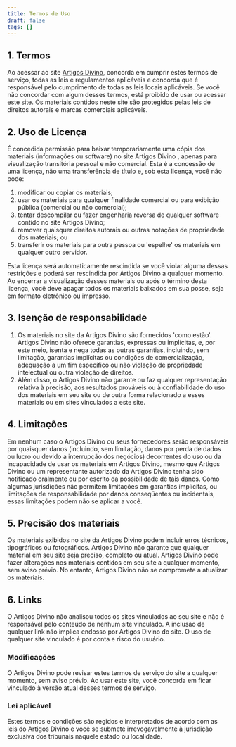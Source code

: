 ```yaml
---
title: Termos de Uso
draft: false
tags: []
---
```

  
## 1. Termos

Ao acessar ao site [Artigos Divino](https://edygraph.github.io/artigosdivino/), concorda em cumprir estes termos de serviço, todas as leis e regulamentos aplicáveis ​​e concorda que é responsável pelo cumprimento de todas as leis locais aplicáveis. Se você não concordar com algum desses termos, está proibido de usar ou acessar este site. Os materiais contidos neste site são protegidos pelas leis de direitos autorais e marcas comerciais aplicáveis.

## 2. Uso de Licença

É concedida permissão para baixar temporariamente uma cópia dos materiais (informações ou software) no site Artigos Divino , apenas para visualização transitória pessoal e não comercial. Esta é a concessão de uma licença, não uma transferência de título e, sob esta licença, você não pode: 

1. modificar ou copiar os materiais; 
2. usar os materiais para qualquer finalidade comercial ou para exibição pública (comercial ou não comercial); 
3. tentar descompilar ou fazer engenharia reversa de qualquer software contido no site Artigos Divino; 
4. remover quaisquer direitos autorais ou outras notações de propriedade dos materiais; ou 
5. transferir os materiais para outra pessoa ou 'espelhe' os materiais em qualquer outro servidor.

Esta licença será automaticamente rescindida se você violar alguma dessas restrições e poderá ser rescindida por Artigos Divino a qualquer momento. Ao encerrar a visualização desses materiais ou após o término desta licença, você deve apagar todos os materiais baixados em sua posse, seja em formato eletrônico ou impresso.

## 3. Isenção de responsabilidade

1. Os materiais no site da Artigos Divino são fornecidos 'como estão'. Artigos Divino não oferece garantias, expressas ou implícitas, e, por este meio, isenta e nega todas as outras garantias, incluindo, sem limitação, garantias implícitas ou condições de comercialização, adequação a um fim específico ou não violação de propriedade intelectual ou outra violação de direitos.
2. Além disso, o Artigos Divino não garante ou faz qualquer representação relativa à precisão, aos resultados prováveis ​​ou à confiabilidade do uso dos materiais em seu site ou de outra forma relacionado a esses materiais ou em sites vinculados a este site.

## 4. Limitações

Em nenhum caso o Artigos Divino ou seus fornecedores serão responsáveis ​​por quaisquer danos (incluindo, sem limitação, danos por perda de dados ou lucro ou devido a interrupção dos negócios) decorrentes do uso ou da incapacidade de usar os materiais em Artigos Divino, mesmo que Artigos Divino ou um representante autorizado da Artigos Divino tenha sido notificado oralmente ou por escrito da possibilidade de tais danos. Como algumas jurisdições não permitem limitações em garantias implícitas, ou limitações de responsabilidade por danos conseqüentes ou incidentais, essas limitações podem não se aplicar a você.

## 5. Precisão dos materiais

Os materiais exibidos no site da Artigos Divino podem incluir erros técnicos, tipográficos ou fotográficos. Artigos Divino não garante que qualquer material em seu site seja preciso, completo ou atual. Artigos Divino pode fazer alterações nos materiais contidos em seu site a qualquer momento, sem aviso prévio. No entanto, Artigos Divino não se compromete a atualizar os materiais.

## 6. Links

O Artigos Divino não analisou todos os sites vinculados ao seu site e não é responsável pelo conteúdo de nenhum site vinculado. A inclusão de qualquer link não implica endosso por Artigos Divino do site. O uso de qualquer site vinculado é por conta e risco do usuário.

  
### Modificações

O Artigos Divino pode revisar estes termos de serviço do site a qualquer momento, sem aviso prévio. Ao usar este site, você concorda em ficar vinculado à versão atual desses termos de serviço.

### Lei aplicável

Estes termos e condições são regidos e interpretados de acordo com as leis do Artigos Divino e você se submete irrevogavelmente à jurisdição exclusiva dos tribunais naquele estado ou localidade.


